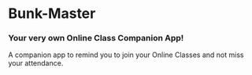 # Bunk-Master
### Your very own Online Class Companion App!
A companion app to remind you to join your Online Classes and not miss your attendance.
